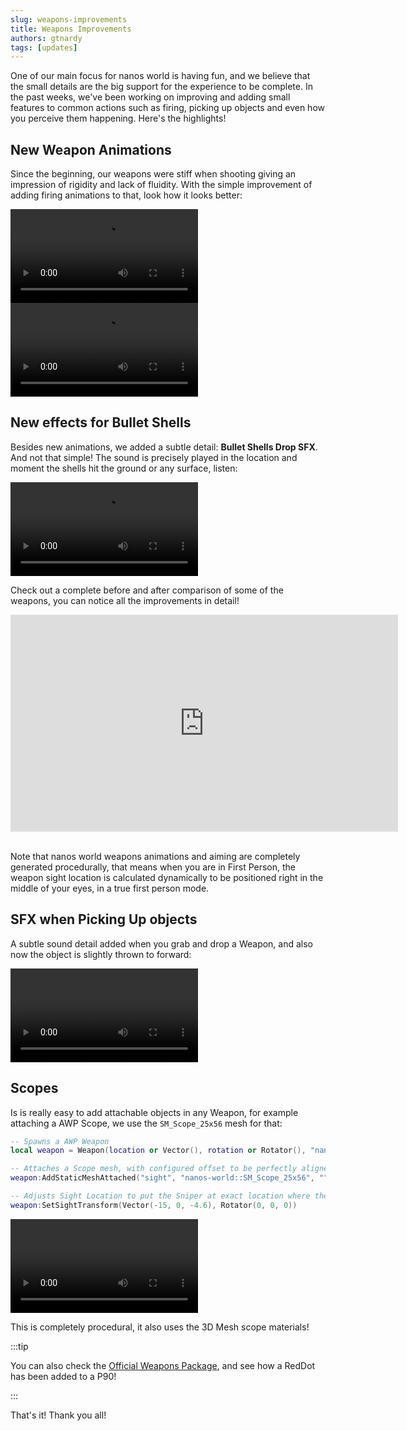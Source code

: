 ```yaml
---
slug: weapons-improvements
title: Weapons Improvements
authors: gtnardy
tags: [updates]
---
```


One of our main focus for nanos world is having fun, and we believe that the small details are the big support for the experience to be complete. In the past weeks, we've been working on improving and adding small features to common actions such as firing, picking up objects and even how you perceive them happening. Here's the highlights!


## New Weapon Animations

Since the beginning, our weapons were stiff when shooting giving an impression of rigidity and lack of fluidity. With the simple improvement of adding firing animations to that, look how it looks better:

<video controls="true" allowfullscreen="true">
    <source src="/videos/blog/weapons-improvements/m1911.mp4" type="video/mp4" />
</video>

<video controls="true" allowfullscreen="true">
    <source src="/videos/blog/weapons-improvements/makarov.mp4" type="video/mp4" />
</video>


## New effects for Bullet Shells

Besides new animations, we added a subtle detail: **Bullet Shells Drop SFX**. And not that simple! The sound is precisely played in the location and moment the shells hit the ground or any surface, listen:

<video controls="true" allowfullscreen="true">
    <source src="/videos/blog/weapons-improvements/bullet-shell-drop.mp4" type="video/mp4" />
</video>

Check out a complete before and after comparison of some of the weapons, you can notice all the improvements in detail!

<iframe width="620" height="347" src="https://www.youtube-nocookie.com/embed/ln4AUntcyLM" title="YouTube video player" frameborder="0" allow="accelerometer; autoplay; clipboard-write; encrypted-media; gyroscope; picture-in-picture" allowfullscreen></iframe>

<br />
<br />

Note that nanos world weapons animations and aiming are completely generated procedurally, that means when you are in First Person, the weapon sight location is calculated dynamically to be positioned right in the middle of your eyes, in a true first person mode.


## SFX when Picking Up objects

A subtle sound detail added when you grab and drop a Weapon, and also now the object is slightly thrown to forward:

<video controls="true" allowfullscreen="true">
    <source src="/videos/blog/weapons-improvements/picking-up.mp4" type="video/mp4" />
</video>


## Scopes

Is is really easy to add attachable objects in any Weapon, for example attaching a AWP Scope, we use the `SM_Scope_25x56` mesh for that:

```lua
-- Spawns a AWP Weapon
local weapon = Weapon(location or Vector(), rotation or Rotator(), "nanos-world::SK_AWP")

-- Attaches a Scope mesh, with configured offset to be perfectly aligned
weapon:AddStaticMeshAttached("sight", "nanos-world::SM_Scope_25x56", "", Vector(20, 0, 11))

-- Adjusts Sight Location to put the Sniper at exact location where the scope center will be when ADS
weapon:SetSightTransform(Vector(-15, 0, -4.6), Rotator(0, 0, 0))
```

<video controls="true" allowfullscreen="true">
    <source src="/videos/blog/weapons-improvements/sniper-scope.mp4" type="video/mp4" />
</video>

This is completely procedural, it also uses the 3D Mesh scope materials!


:::tip

You can also check the [Official Weapons Package](https://github.com/nanos-world/nanos-world-weapons), and see how a RedDot has been added to a P90!

:::

That's it! Thank you all!